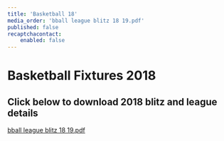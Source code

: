 ```yaml
---
title: 'Basketball 18'
media_order: 'bball league blitz 18 19.pdf'
published: false
recaptchacontact:
    enabled: false
---
```


# Basketball Fixtures 2018 #
## Click below to download 2018 blitz and league details ##

[bball league blitz 18 19.pdf](bball%20league%20blitz%2018%2019.pdf)
